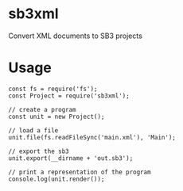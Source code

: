 # sb3xml
Convert XML documents to SB3 projects

# Usage
```node
const fs = require('fs');
const Project = require('sb3xml');

// create a program
const unit = new Project();

// load a file
unit.file(fs.readFileSync('main.xml'), 'Main');

// export the sb3
unit.export(__dirname + 'out.sb3');

// print a representation of the program
console.log(unit.render());
```
